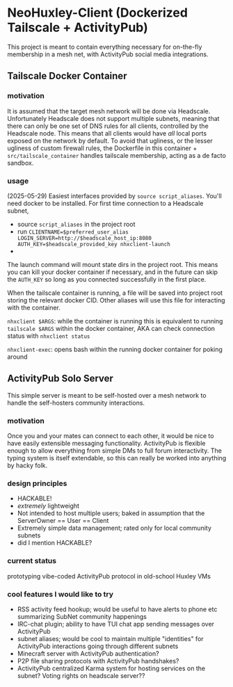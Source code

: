 # NeoHuxley-Client (Dockerized Tailscale + ActivityPub)
This project is meant to contain everything necessary for on-the-fly membership in a mesh net, with ActivityPub social media integrations.

## Tailscale Docker Container
### motivation
It is assumed that the target mesh network will be done via Headscale.
Unfortunately Headscale does not support multiple subnets, meaning that there can only be one set of DNS rules for all clients, controlled by the Headscale node. This means that all clients would have *all* local ports exposed on the network by default. To avoid that ugliness, or the lesser ugliness of custom firewall rules, the Dockerfile in this container + `src/tailscale_container` handles tailscale membership, acting as a de facto sandbox.

### usage
(2025-05-29) Easiest interfaces provided by `source script_aliases`. You'll need docker to be installed.
For first time connection to a Headscale subnet,
- source `script_aliases` in the project root
- run `CLIENTNAME=$preferred_user_alias LOGIN_SERVER=http://$headscale_host_ip:8080 AUTH_KEY=$headscale_provided_key nhxclient-launch`
- 
The launch command will mount state dirs in the project root. This means you can kill your docker container if necessary, and in the future can skip the `AUTH_KEY` so long as you connected successfully in the first place.

When the tailscale container is running, a file will be saved into project root storing the relevant docker CID. Other aliases will use this file for interacting with the container.

`nhxclient $ARGS`: while the container is running this is equivalent to running `tailscale $ARGS` within the docker container, AKA can check connection status with `nhxclient status`

`nhxclient-exec`: opens bash within the running docker container for poking around


## ActivityPub Solo Server
This simple server is meant to be self-hosted over a mesh network to handle the self-hosters community interactions.

### motivation
Once you and your mates can connect to each other, it would be nice to have easily extensible messaging functionality.
ActivityPub is flexible enough to allow everything from simple DMs to full forum interactivity. The typing system is itself extendable, so this can really be worked into anything by hacky folk.

### design principles
- HACKABLE!
- *extremely* lightweight
- Not intended to host multiple users; baked in assumption that the ServerOwner == User == Client
- Extremely simple data management; rated only for local community subnets
- did I mention HACKABLE?

### current status
prototyping vibe-coded ActivityPub protocol in old-school Huxley VMs

### cool features I would like to try
- RSS activity feed hookup; would be useful to have alerts to phone etc summarizing SubNet community happenings
- IRC-chat plugin; ability to have TUI chat app sending messages over ActivityPub
- subnet aliases; would be cool to maintain multiple "identities" for ActivityPub interactions going through different subnets
- Minecraft server with ActivityPub authentication?
- P2P file sharing protocols with ActivityPub handshakes?
- ActivityPub centralized Karma system for hosting services on the subnet? Voting rights on headscale server??
